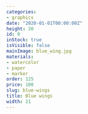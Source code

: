 ```yaml
---
categories:
- graphics
date: "2020-01-01T00:00:00Z"
height: 30
id: 0
inStock: true
isVisible: false
mainImage: blue_wing.jpg
materials:
- watercolor
- paper
- marker
order: 125
price: 100
slug: blue-wings
title: Blue wings
width: 21
---
```


